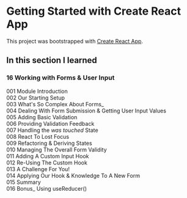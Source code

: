 # Getting Started with Create React App

This project was bootstrapped with [Create React App](https://github.com/facebook/create-react-app).

## In this section I learned
### 16 Working with Forms & User Input
001 Module Introduction <br>
002 Our Starting Setup <br>
003 What's So Complex About Forms_ <br>
004 Dealing With Form Submission & Getting User Input Values <br>
005 Adding Basic Validation <br>
006 Providing Validation Feedback <br>
007 Handling the _was touched_ State <br>
008 React To Lost Focus <br>
009 Refactoring & Deriving States <br>
010 Managing The Overall Form Validity <br>
011 Adding A Custom Input Hook <br>
012 Re-Using The Custom Hook <br>
013 A Challenge For You! <br>
014 Applying Our Hook & Knowledge To A New Form <br>
015 Summary <br>
016 Bonus_ Using useReducer()

